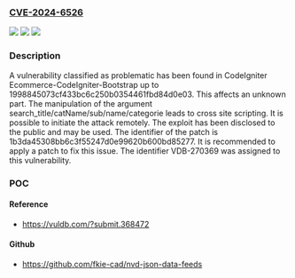 ### [CVE-2024-6526](https://cve.mitre.org/cgi-bin/cvename.cgi?name=CVE-2024-6526)
![](https://img.shields.io/static/v1?label=Product&message=Ecommerce-CodeIgniter-Bootstrap&color=blue)
![](https://img.shields.io/static/v1?label=Version&message=%3D%201998845073cf433bc6c250b0354461fbd84d0e03%20&color=brighgreen)
![](https://img.shields.io/static/v1?label=Vulnerability&message=CWE-79%20Cross%20Site%20Scripting&color=brighgreen)

### Description

A vulnerability classified as problematic has been found in CodeIgniter Ecommerce-CodeIgniter-Bootstrap up to 1998845073cf433bc6c250b0354461fbd84d0e03. This affects an unknown part. The manipulation of the argument search_title/catName/sub/name/categorie leads to cross site scripting. It is possible to initiate the attack remotely. The exploit has been disclosed to the public and may be used. The identifier of the patch is 1b3da45308bb6c3f55247d0e99620b600bd85277. It is recommended to apply a patch to fix this issue. The identifier VDB-270369 was assigned to this vulnerability.

### POC

#### Reference
- https://vuldb.com/?submit.368472

#### Github
- https://github.com/fkie-cad/nvd-json-data-feeds

